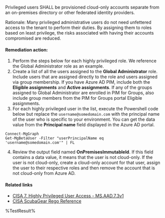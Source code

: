 Privileged users SHALL be provisioned cloud-only accounts separate from an on-premises directory or other federated identity providers.

Rationale: Many privileged administrative users do not need unfettered access to the tenant to perform their duties. By assigning them to roles based on least privilege, the risks associated with having their accounts compromised are reduced.

#### Remediation action:

1. Perform the steps below for each highly privileged role. We reference the Global Administrator role as an example.
2. Create a list of all the users assigned to the **Global Administrator** role. Include users that are assigned directly to the role and users assigned via group membership. If you have Azure AD PIM, include both the **Eligible assignments** and **Active assignments**. If any of the groups assigned to Global Administrator are enrolled in PIM for Groups, also include group members from the PIM for Groups portal Eligible assignments.
3. For each highly privileged user in the list, execute the Powershell code below but replace the `username@somedomain.com` with the principal name of the user who is specific to your environment. You can get the data value from the **Principal name** field displayed in the Azure AD portal.
```
Connect-MgGraph
Get-MgBetaUser -Filter "userPrincipalName eq 'username@somedomain.com'" | FL
```
4. Review the output field named **OnPremisesImmutableId**. If this field contains a data value, it means that the user is not cloud-only. If the user is not cloud-only, create a cloud-only account for that user, assign the user to their respective roles and then remove the account that is not cloud-only from Azure AD.

#### Related links

* [CISA 7. Highly Privileged User Access - MS.AAD.7.3v1](https://github.com/cisagov/ScubaGear/blob/main/PowerShell/ScubaGear/baselines/aad.md#msaad73v1)
* [CISA ScubaGear Rego Reference](https://github.com/cisagov/ScubaGear/blob/main/PowerShell/ScubaGear/Rego/AADConfig.rego#L833)

<!--- Results --->
%TestResult%
